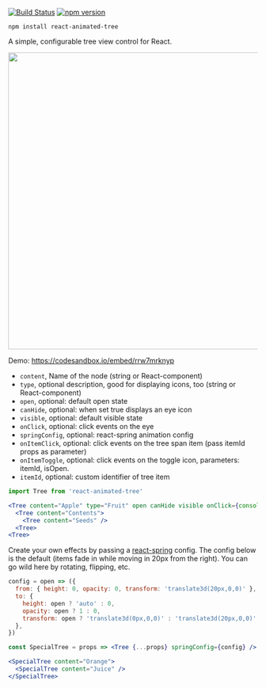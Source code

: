 [![Build Status](https://travis-ci.org/drcmda/react-animated-tree.svg?branch=master)](https://travis-ci.org/drcmda/react-animated-tree) [![npm version](https://badge.fury.io/js/react-animated-tree.svg)](https://badge.fury.io/js/react-animated-tree)

    npm install react-animated-tree

A simple, configurable tree view control for React.

<p align="middle">
  <img src="assets/tree.gif" width="600" />
</p>

Demo: https://codesandbox.io/embed/rrw7mrknyp

- `content`, Name of the node (string or React-component)
- `type`, optional description, good for displaying icons, too (string or React-component)
- `open`, optional: default open state
- `canHide`, optional: when set true displays an eye icon
- `visible`, optional: default visible state
- `onClick`, optional: click events on the eye
- `springConfig`, optional: react-spring animation config
- `onItemClick`, optional: click events on the tree span item (pass itemId props as parameter)
- `onItemToggle`, optional: click events on the toggle icon, parameters: itemId, isOpen.
- `itemId`, optional: custom identifier of tree item

```jsx
import Tree from 'react-animated-tree'

<Tree content="Apple" type="Fruit" open canHide visible onClick={console.log} dataId={"apple"} onItemClick={dataId => console.log(dataId)}>
  <Tree content="Contents">
    <Tree content="Seeds" />
  <Tree>
<Tree>
```

Create your own effects by passing a [react-spring](https://github.com/drcmda/react-spring/) config. The config below is the default (items fade in while moving in 20px from the right). You can go wild here by rotating, flipping, etc.

```jsx
config = open => ({
  from: { height: 0, opacity: 0, transform: 'translate3d(20px,0,0)' },
  to: {
    height: open ? 'auto' : 0,
    opacity: open ? 1 : 0,
    transform: open ? 'translate3d(0px,0,0)' : 'translate3d(20px,0,0)',
  },
})

const SpecialTree = props => <Tree {...props} springConfig={config} />

<SpecialTree content="Orange">
  <SpecialTree content="Juice" />
</SpecialTree>
```
